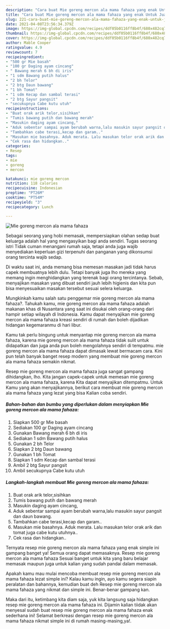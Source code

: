 ```yaml
---
description: "Cara buat Mie goreng mercon ala mama fahaza yang enak Untuk Jualan"
title: "Cara buat Mie goreng mercon ala mama fahaza yang enak Untuk Jualan"
slug: 221-cara-buat-mie-goreng-mercon-ala-mama-fahaza-yang-enak-untuk-jualan
date: 2021-04-08T23:56:34.379Z
image: https://img-global.cpcdn.com/recipes/ddf05b0116ff8b4f/680x482cq70/mie-goreng-mercon-ala-mama-fahaza-foto-resep-utama.jpg
thumbnail: https://img-global.cpcdn.com/recipes/ddf05b0116ff8b4f/680x482cq70/mie-goreng-mercon-ala-mama-fahaza-foto-resep-utama.jpg
cover: https://img-global.cpcdn.com/recipes/ddf05b0116ff8b4f/680x482cq70/mie-goreng-mercon-ala-mama-fahaza-foto-resep-utama.jpg
author: Mable Cooper
ratingvalue: 4.9
reviewcount: 7
recipeingredient:
- "500 gr Mie basah"
- "100 gr Daging ayam cincang"
- " Bawang merah 6 bh di iris"
- "1 sdm Bawang putih halus"
- "2 bh Telor"
- "2 btg Daun bawang"
- "1 bh Tomat"
- "1 sdm Kecap dan sambal terasi"
- "2 btg Sayur pangsit"
- "secukupnya Cabe kutu utuh"
recipeinstructions:
- "Buat orak arik telor,sisihkan"
- "Tumis bawang putih dan bawang merah"
- "Masukin daging ayam cincang,"
- "Aduk sebentar sampai ayam berubah warna,lalu masukin sayur pangsit dan daun bawang."
- "Tambahkan cabe terasi,kecap dan garam.."
- "Masukan mie basahnya. Aduk merata. Lalu masukan telor orak arik dan tomat juga cabe kutu utuhnya.."
- "Cek rasa dan hidangkan.."
categories:
- Resep
tags:
- mie
- goreng
- mercon

katakunci: mie goreng mercon 
nutrition: 118 calories
recipecuisine: Indonesian
preptime: "PT26M"
cooktime: "PT54M"
recipeyield: "3"
recipecategory: Lunch

---
```



![Mie goreng mercon ala mama fahaza](https://img-global.cpcdn.com/recipes/ddf05b0116ff8b4f/680x482cq70/mie-goreng-mercon-ala-mama-fahaza-foto-resep-utama.jpg)

Sebagai seorang yang hobi memasak, mempersiapkan olahan sedap buat keluarga adalah hal yang mengasyikan bagi anda sendiri. Tugas seorang istri Tidak cuman menangani rumah saja, tetapi anda juga wajib menyediakan keperluan gizi terpenuhi dan panganan yang dikonsumsi orang tercinta wajib sedap.

Di waktu  saat ini, anda memang bisa memesan masakan jadi tidak harus capek membuatnya lebih dulu. Tetapi banyak juga lho mereka yang memang ingin menghidangkan yang terenak bagi orang tercintanya. Sebab, menyajikan masakan yang dibuat sendiri jauh lebih higienis dan kita pun bisa menyesuaikan masakan tersebut sesuai selera keluarga. 



Mungkinkah kamu salah satu penggemar mie goreng mercon ala mama fahaza?. Tahukah kamu, mie goreng mercon ala mama fahaza adalah makanan khas di Nusantara yang saat ini disukai oleh orang-orang dari hampir setiap wilayah di Indonesia. Kamu dapat menyajikan mie goreng mercon ala mama fahaza kreasi sendiri di rumah dan boleh dijadikan hidangan kegemaranmu di hari libur.

Kamu tak perlu bingung untuk menyantap mie goreng mercon ala mama fahaza, karena mie goreng mercon ala mama fahaza tidak sulit untuk didapatkan dan juga anda pun boleh mengolahnya sendiri di tempatmu. mie goreng mercon ala mama fahaza dapat dimasak lewat bermacam cara. Kini pun telah banyak banget resep modern yang membuat mie goreng mercon ala mama fahaza semakin nikmat.

Resep mie goreng mercon ala mama fahaza juga sangat gampang dihidangkan, lho. Kita jangan capek-capek untuk memesan mie goreng mercon ala mama fahaza, karena Kita dapat menyajikan ditempatmu. Untuk Kamu yang akan menyajikannya, berikut cara membuat mie goreng mercon ala mama fahaza yang lezat yang bisa Kalian coba sendiri.

<!--inarticleads1-->

##### Bahan-bahan dan bumbu yang diperlukan dalam menyiapkan Mie goreng mercon ala mama fahaza:

1. Siapkan 500 gr Mie basah
1. Sediakan 100 gr Daging ayam cincang
1. Gunakan  Bawang merah 6 bh di iris
1. Sediakan 1 sdm Bawang putih halus
1. Gunakan 2 bh Telor
1. Siapkan 2 btg Daun bawang
1. Gunakan 1 bh Tomat
1. Siapkan 1 sdm Kecap dan sambal terasi
1. Ambil 2 btg Sayur pangsit
1. Ambil secukupnya Cabe kutu utuh




<!--inarticleads2-->

##### Langkah-langkah membuat Mie goreng mercon ala mama fahaza:

1. Buat orak arik telor,sisihkan
1. Tumis bawang putih dan bawang merah
1. Masukin daging ayam cincang,
1. Aduk sebentar sampai ayam berubah warna,lalu masukin sayur pangsit dan daun bawang.
1. Tambahkan cabe terasi,kecap dan garam..
1. Masukan mie basahnya. Aduk merata. Lalu masukan telor orak arik dan tomat juga cabe kutu utuhnya..
1. Cek rasa dan hidangkan..




Ternyata resep mie goreng mercon ala mama fahaza yang enak simple ini gampang banget ya! Semua orang dapat memasaknya. Resep mie goreng mercon ala mama fahaza Sesuai banget untuk kita yang baru belajar memasak maupun juga untuk kalian yang sudah pandai dalam memasak.

Apakah kamu mau mulai mencoba membuat resep mie goreng mercon ala mama fahaza lezat simple ini? Kalau kamu ingin, ayo kamu segera siapin peralatan dan bahannya, kemudian buat deh Resep mie goreng mercon ala mama fahaza yang nikmat dan simple ini. Benar-benar gampang kan. 

Maka dari itu, ketimbang kita diam saja, yuk kita langsung saja hidangkan resep mie goreng mercon ala mama fahaza ini. Dijamin kalian tiidak akan menyesal sudah buat resep mie goreng mercon ala mama fahaza enak sederhana ini! Selamat berkreasi dengan resep mie goreng mercon ala mama fahaza nikmat simple ini di rumah masing-masing,ya!.


